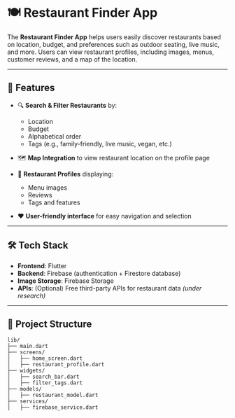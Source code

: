 # 🍽️ Restaurant Finder App

The **Restaurant Finder App** helps users easily discover restaurants based on location, budget, and preferences such as outdoor seating, live music, and more. Users can view restaurant profiles, including images, menus, customer reviews, and a map of the location.

---

## 🔧 Features

- 🔍 **Search & Filter Restaurants** by:
  - Location
  - Budget
  - Alphabetical order
  - Tags (e.g., family-friendly, live music, vegan, etc.)

- 🗺️ **Map Integration** to view restaurant location on the profile page

- 📸 **Restaurant Profiles** displaying:
  - Menu images
  - Reviews
  - Tags and features

- ❤️ **User-friendly interface** for easy navigation and selection

---

## 🛠️ Tech Stack

- **Frontend**: Flutter
- **Backend**: Firebase (authentication + Firestore database)
- **Image Storage**: Firebase Storage
- **APIs**: (Optional) Free third-party APIs for restaurant data *(under research)*

---

## 📁 Project Structure

```plaintext
lib/
├── main.dart
├── screens/
│   ├── home_screen.dart
│   ├── restaurant_profile.dart
├── widgets/
│   ├── search_bar.dart
│   ├── filter_tags.dart
├── models/
│   ├── restaurant_model.dart
├── services/
│   ├── firebase_service.dart
